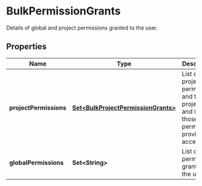 

# BulkPermissionGrants

Details of global and project permissions granted to the user.

## Properties

Name | Type | Description | Notes
------------ | ------------- | ------------- | -------------
**projectPermissions** | [**Set&lt;BulkProjectPermissionGrants&gt;**](BulkProjectPermissionGrants.md) | List of project permissions and the projects and issues those permissions provide access to. | 
**globalPermissions** | **Set&lt;String&gt;** | List of permissions granted to the user. | 



